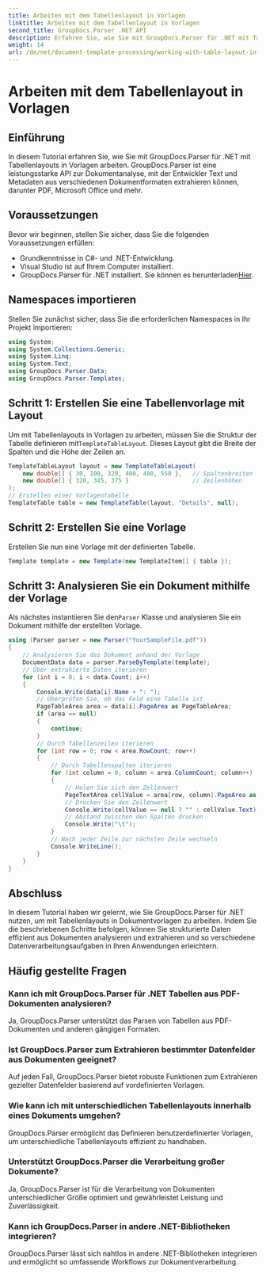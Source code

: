 ```yaml
---
title: Arbeiten mit dem Tabellenlayout in Vorlagen
linktitle: Arbeiten mit dem Tabellenlayout in Vorlagen
second_title: GroupDocs.Parser .NET API
description: Erfahren Sie, wie Sie mit GroupDocs.Parser für .NET mit Tabellenlayouts in Vorlagen arbeiten. Extrahieren Sie strukturierte Daten effizient aus Dokumenten.
weight: 14
url: /de/net/document-template-processing/working-with-table-layout-in-templates/
---
```


# Arbeiten mit dem Tabellenlayout in Vorlagen

## Einführung
In diesem Tutorial erfahren Sie, wie Sie mit GroupDocs.Parser für .NET mit Tabellenlayouts in Vorlagen arbeiten. GroupDocs.Parser ist eine leistungsstarke API zur Dokumentanalyse, mit der Entwickler Text und Metadaten aus verschiedenen Dokumentformaten extrahieren können, darunter PDF, Microsoft Office und mehr.
## Voraussetzungen
Bevor wir beginnen, stellen Sie sicher, dass Sie die folgenden Voraussetzungen erfüllen:
- Grundkenntnisse in C#- und .NET-Entwicklung.
- Visual Studio ist auf Ihrem Computer installiert.
-  GroupDocs.Parser für .NET installiert. Sie können es herunterladen[Hier](https://releases.groupdocs.com/parser/net/).

## Namespaces importieren
Stellen Sie zunächst sicher, dass Sie die erforderlichen Namespaces in Ihr Projekt importieren:
```csharp
using System;
using System.Collections.Generic;
using System.Linq;
using System.Text;
using GroupDocs.Parser.Data;
using GroupDocs.Parser.Templates;
```
## Schritt 1: Erstellen Sie eine Tabellenvorlage mit Layout
Um mit Tabellenlayouts in Vorlagen zu arbeiten, müssen Sie die Struktur der Tabelle definieren mit`TemplateTableLayout`. Dieses Layout gibt die Breite der Spalten und die Höhe der Zeilen an.
```csharp
TemplateTableLayout layout = new TemplateTableLayout(
    new double[] { 30, 100, 320, 400, 480, 550 },   // Spaltenbreiten
    new double[] { 320, 345, 375 }                  // Zeilenhöhen
);
// Erstellen einer Vorlagentabelle
TemplateTable table = new TemplateTable(layout, "Details", null);
```
## Schritt 2: Erstellen Sie eine Vorlage
Erstellen Sie nun eine Vorlage mit der definierten Tabelle.
```csharp
Template template = new Template(new TemplateItem[] { table });
```
## Schritt 3: Analysieren Sie ein Dokument mithilfe der Vorlage
 Als nächstes instantiieren Sie den`Parser` Klasse und analysieren Sie ein Dokument mithilfe der erstellten Vorlage.
```csharp
using (Parser parser = new Parser("YourSampleFile.pdf"))
{
    // Analysieren Sie das Dokument anhand der Vorlage
    DocumentData data = parser.ParseByTemplate(template);
    // Über extrahierte Daten iterieren
    for (int i = 0; i < data.Count; i++)
    {
        Console.Write(data[i].Name + ": ");
        // Überprüfen Sie, ob das Feld eine Tabelle ist
        PageTableArea area = data[i].PageArea as PageTableArea;
        if (area == null)
        {
            continue;
        }
        // Durch Tabellenzeilen iterieren
        for (int row = 0; row < area.RowCount; row++)
        {
            // Durch Tabellenspalten iterieren
            for (int column = 0; column < area.ColumnCount; column++)
            {
                // Holen Sie sich den Zellenwert
                PageTextArea cellValue = area[row, column].PageArea as PageTextArea;
                // Drucken Sie den Zellenwert
                Console.Write(cellValue == null ? "" : cellValue.Text);
                // Abstand zwischen den Spalten drucken
                Console.Write("\t");
            }
            // Nach jeder Zeile zur nächsten Zeile wechseln
            Console.WriteLine();
        }
    }
}
```

## Abschluss
In diesem Tutorial haben wir gelernt, wie Sie GroupDocs.Parser für .NET nutzen, um mit Tabellenlayouts in Dokumentvorlagen zu arbeiten. Indem Sie die beschriebenen Schritte befolgen, können Sie strukturierte Daten effizient aus Dokumenten analysieren und extrahieren und so verschiedene Datenverarbeitungsaufgaben in Ihren Anwendungen erleichtern.

## Häufig gestellte Fragen
### Kann ich mit GroupDocs.Parser für .NET Tabellen aus PDF-Dokumenten analysieren?
Ja, GroupDocs.Parser unterstützt das Parsen von Tabellen aus PDF-Dokumenten und anderen gängigen Formaten.
### Ist GroupDocs.Parser zum Extrahieren bestimmter Datenfelder aus Dokumenten geeignet?
Auf jeden Fall, GroupDocs.Parser bietet robuste Funktionen zum Extrahieren gezielter Datenfelder basierend auf vordefinierten Vorlagen.
### Wie kann ich mit unterschiedlichen Tabellenlayouts innerhalb eines Dokuments umgehen?
GroupDocs.Parser ermöglicht das Definieren benutzerdefinierter Vorlagen, um unterschiedliche Tabellenlayouts effizient zu handhaben.
### Unterstützt GroupDocs.Parser die Verarbeitung großer Dokumente?
Ja, GroupDocs.Parser ist für die Verarbeitung von Dokumenten unterschiedlicher Größe optimiert und gewährleistet Leistung und Zuverlässigkeit.
### Kann ich GroupDocs.Parser in andere .NET-Bibliotheken integrieren?
GroupDocs.Parser lässt sich nahtlos in andere .NET-Bibliotheken integrieren und ermöglicht so umfassende Workflows zur Dokumentverarbeitung.